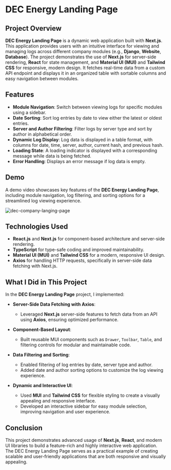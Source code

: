 # DEC Energy Landing Page

## Project Overview

**DEC Energy Landing Page** is a dynamic web application built with **Next.js**. This application provides users with an intuitive interface for viewing and managing logs across different company modules (e.g., **Django**, **Website**, **Database**). The project demonstrates the use of **Next.js** for server-side rendering, **React** for state management, and **Material UI (MUI)** and **Tailwind CSS** for responsive, modern design. It fetches real-time data from a custom API endpoint and displays it in an organized table with sortable columns and easy navigation between modules.

## Features

- **Module Navigation**: Switch between viewing logs for specific modules using a sidebar.
- **Date Sorting**: Sort log entries by date to view either the latest or oldest entries.
- **Server and Author Filtering**: Filter logs by server type and sort by author in alphabetical order.
- **Dynamic Log Display**: Log data is displayed in a table format, with columns for date, time, server, author, current hash, and previous hash.
- **Loading State**: A loading indicator is displayed with a corresponding message while data is being fetched.
- **Error Handling**: Displays an error message if log data is empty.

## Demo

A demo video showcases key features of the **DEC Energy Landing Page**, including module navigation, log filtering, and sorting options for a streamlined log viewing experience.

![dec-company-langing-page](https://github.com/user-attachments/assets/99815e96-6961-4f34-87c0-723a57d31ec8)

## Technologies Used

- **React.js** and **Next.js** for component-based architecture and server-side rendering.
- **TypeScript** for type-safe coding and improved maintainability.
- **Material UI (MUI)** and **Tailwind CSS** for a modern, responsive UI design.
- **Axios** for handling HTTP requests, specifically in server-side data fetching with Next.js.

## What I Did in This Project

In the **DEC Energy Landing Page** project, I implemented:

- **Server-Side Data Fetching with Axios**:
  - Leveraged **Next.js** server-side features to fetch data from an API using **Axios**, ensuring optimized performance.
  
- **Component-Based Layout**:
  - Built reusable MUI components such as `Drawer`, `Toolbar`, `Table`, and filtering controls for modular and maintainable code.
  
- **Data Filtering and Sorting**:
  - Enabled filtering of log entries by date, server type and author.
  - Added date and author sorting options to customize the log viewing experience.
  
- **Dynamic and Interactive UI**:
  - Used **MUI** and **Tailwind CSS** for flexible styling to create a visually appealing and responsive interface.
  - Developed an interactive sidebar for easy module selection, improving navigation and user experience.

## Conclusion

This project demonstrates advanced usage of **Next.js**, **React**, and modern UI libraries to build a feature-rich and highly interactive web application. The DEC Energy Landing Page serves as a practical example of creating scalable and user-friendly applications that are both responsive and visually appealing.
